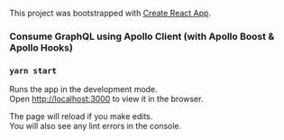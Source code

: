This project was bootstrapped with [Create React App](https://github.com/facebook/create-react-app).

### Consume GraphQL using Apollo Client (with Apollo Boost & Apollo Hooks)
### `yarn start`

Runs the app in the development mode.<br />
Open [http://localhost:3000](http://localhost:3000) to view it in the browser.

The page will reload if you make edits.<br />
You will also see any lint errors in the console.
